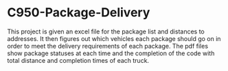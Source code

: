 # C950-Package-Delivery
This project is given an excel file for the package list and distances to addresses. It then figures out which vehicles each package should go on in order to meet the delivery requirements of each package. The pdf files show package statuses at each time and the completion of the code with total distance and completion times of each truck.
